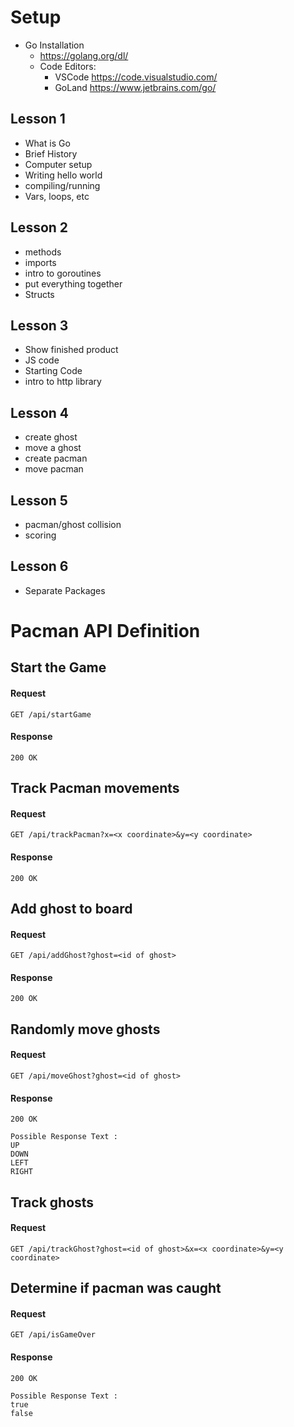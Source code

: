 # Setup
* Go Installation 
    * https://golang.org/dl/
    * Code Editors:
        * VSCode https://code.visualstudio.com/
        * GoLand https://www.jetbrains.com/go/


## Lesson 1
* What is Go
* Brief History
* Computer setup
* Writing hello world
* compiling/running
* Vars, loops, etc

## Lesson 2
* methods
* imports
* intro to goroutines
* put everything together
* Structs

## Lesson 3 
* Show finished product
* JS code
* Starting Code
* intro to http library

## Lesson 4
* create ghost
* move a ghost
* create pacman
* move pacman

## Lesson 5
* pacman/ghost collision
* scoring

## Lesson 6
* Separate Packages

# Pacman API Definition

## Start the Game

#### Request

```GET /api/startGame```

#### Response

```200 OK```

## Track Pacman movements

#### Request

```GET /api/trackPacman?x=<x coordinate>&y=<y coordinate>```

#### Response

```200 OK```

## Add ghost to board

#### Request

```GET /api/addGhost?ghost=<id of ghost>```

#### Response

```200 OK```

## Randomly move ghosts

#### Request

```GET /api/moveGhost?ghost=<id of ghost>```

#### Response

```200 OK```

```
Possible Response Text : 
UP
DOWN
LEFT
RIGHT    
```

## Track ghosts

#### Request

```GET /api/trackGhost?ghost=<id of ghost>&x=<x coordinate>&y=<y coordinate>```

## Determine if pacman was caught

#### Request

```GET /api/isGameOver```

#### Response

```200 OK```

```
Possible Response Text : 
true
false    
```
